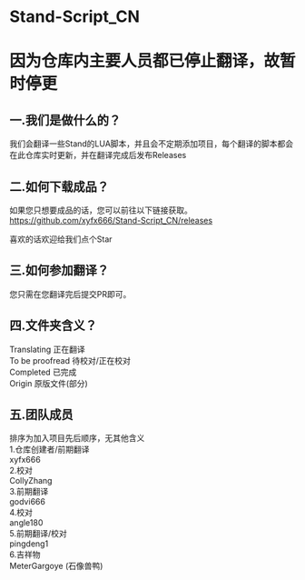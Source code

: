 # Stand-Script_CN

# 因为仓库内主要人员都已停止翻译，故暂时停更

## 一.我们是做什么的？  
我们会翻译一些Stand的LUA脚本，并且会不定期添加项目，每个翻译的脚本都会在此仓库实时更新，并在翻译完成后发布Releases

## 二.如何下载成品？
如果您只想要成品的话，您可以前往以下链接获取。  
https://github.com/xyfx666/Stand-Script_CN/releases

喜欢的话欢迎给我们点个Star

## 三.如何参加翻译？  
您只需在您翻译完后提交PR即可。

## 四.文件夹含义？
Translating 正在翻译  
To be proofread 待校对/正在校对  
Completed 已完成  
Origin 原版文件(部分)  

## 五.团队成员
排序为加入项目先后顺序，无其他含义  
1.仓库创建者/前期翻译  
xyfx666  
2.校对  
CollyZhang  
3.前期翻译  
godvi666  
4.校对  
angle180  
5.前期翻译/校对  
pingdeng1  
6.吉祥物  
MeterGargoye (石像兽鸭)  
